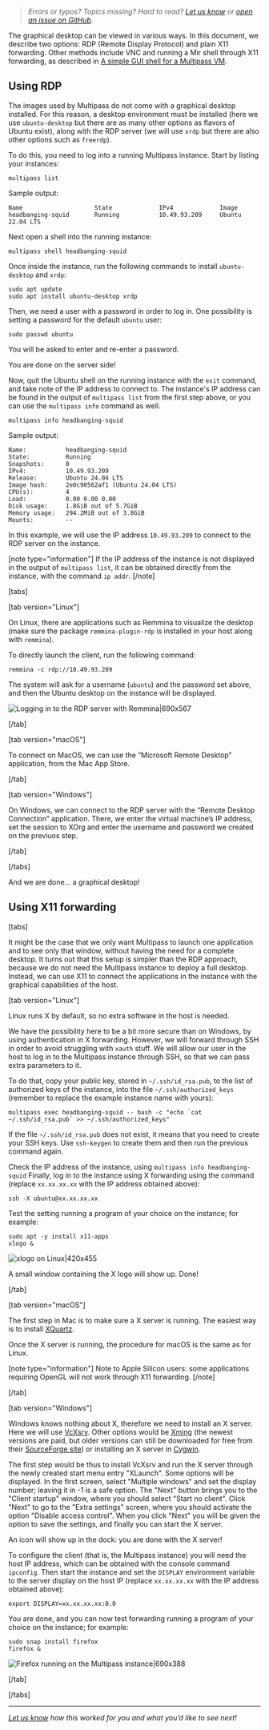 <!-- New feedback link at the top of each page!
Please don't copy it blindly, first update the URL passed to the form with the current page URL 
-->

> *Errors or typos? Topics missing? Hard to read? <a href="https://docs.google.com/forms/d/e/1FAIpQLSd0XZDU9sbOCiljceh3rO_rkp6vazy2ZsIWgx4gsvl_Sec4Ig/viewform?usp=pp_url&entry.317501128=https://multipass.run/docs/set-up-a-graphical-interface" target="_blank">Let us know</a> or <a href="https://github.com/canonical/multipass/issues/new/choose" target="_blank">open an issue on GitHub</a>.*

<!-- This document combines
https://discourse.ubuntu.com/t/how-to-use-a-desktop-in-multipass/16229
https://discourse.ubuntu.com/t/how-to-use-stand-alone-windows-in-multipass/16340
-->

The graphical desktop can be viewed in various ways. In this document, we describe two options: RDP (Remote Display Protocol) and plain X11 forwarding. Other methods include VNC and running a Mir shell through X11 forwarding, as described in [A simple GUI shell for a Multipass VM](/t/20439).

## Using RDP

The images used by Multipass do not come with a graphical desktop installed. For this reason, a desktop environment must be installed (here we use `ubuntu-desktop` but there are as many other options as flavors of Ubuntu exist), along with the RDP server (we will use `xrdp` but there are also other options such as `freerdp`). 

To do this, you need to log into a running Multipass instance. Start by listing your instances:

```plain
multipass list
```

Sample output:

```plain
Name                    State             IPv4             Image
headbanging-squid       Running           10.49.93.209     Ubuntu 22.04 LTS
```

Next open a shell into the running instance:

```plain
multipass shell headbanging-squid
```

Once inside the instance, run the following commands to install `ubuntu-desktop` and `xrdp`:

```plain
sudo apt update
sudo apt install ubuntu-desktop xrdp
```

Then, we need a user with a password in order to log in. One possibility is setting a password for the default `ubuntu` user:

```plain
sudo passwd ubuntu
```

You will be asked to enter and re-enter a password. 

You are done on the server side!

Now, quit the Ubuntu shell on the running instance with the `exit` command, and take note of the IP address to connect to. The instance's IP address can be found in the output of `multipass list` from the first step above, or you can use the `multipass info` command as well.

```plain
multipass info headbanging-squid
```

Sample output:

```plain
Name:           headbanging-squid
State:          Running
Snapshots:      0
IPv4:           10.49.93.209
Release:        Ubuntu 24.04 LTS
Image hash:     2e0c90562af1 (Ubuntu 24.04 LTS)
CPU(s):         4
Load:           0.00 0.00 0.00
Disk usage:     1.8GiB out of 5.7GiB
Memory usage:   294.2MiB out of 3.8GiB
Mounts:         --
```

In this example, we will use the IP address `10.49.93.209` to connect to the RDP server on the instance.

[note type="information"]
If the IP address of the instance is not displayed in the output of `multipass list`, it can be obtained directly from the instance, with the command `ip addr`.
[/note]

[tabs]

[tab version="Linux"]

On Linux, there are applications such as Remmina to visualize the desktop (make sure the package `remmina-plugin-rdp` is installed in your host along with `remmina`).

To directly launch the client, run the following command:

```plain
remmina -c rdp://10.49.93.209
```

The system will ask for a username (`ubuntu`) and the password set above, and then the Ubuntu desktop on the instance will be displayed.

![Logging in to the RDP server with Remmina|690x567](upload://iNMPPVChbKiM2MIo7sGoHMLctcv.png) 

[/tab]

[tab version="macOS"]

To connect on MacOS, we can use the “Microsoft Remote Desktop” application, from the Mac App Store.

[/tab]

[tab version="Windows"]

On Windows, we can connect to the RDP server with the “Remote Desktop Connection” application. There, we enter the virtual machine’s IP address, set the session to XOrg and enter the username and password we created on the previuos step. 

[/tab]

[/tabs]

And we are done… a graphical desktop!

## Using X11 forwarding

[tabs]

It might be the case that we only want Multipass to launch one application and to see only that window, without having the need for a complete desktop. It turns out that this setup is simpler than the RDP approach, because we do not need the Multipass instance to deploy a full desktop. Instead, we can use X11 to connect the applications in the instance with the graphical capabilities of the host.

[tab version="Linux"]

Linux runs X by default, so no extra software in the host is needed. 

We have the possibility here to be a bit more secure than on Windows, by using authentication in X forwarding. However, we will forward through SSH in order to avoid struggling with `xauth` stuff. We will allow our user in the host to log in to the Multipass instance through SSH, so that we can pass extra parameters to it. 

To do that, copy your public key, stored in `~/.ssh/id_rsa.pub`, to the list of authorized keys of the instance, into the file `~/.ssh/authorized_keys` (remember to replace the example instance name with yours):

```plain
multipass exec headbanging-squid -- bash -c "echo `cat ~/.ssh/id_rsa.pub` >> ~/.ssh/authorized_keys"
```

If the file `~/.ssh/id_rsa.pub` does not exist, it means that you need to create your SSH keys. Use `ssh-keygen` to create them and then run the previous command again.

Check the IP address of the instance, using `multipass info headbanging-squid` Finally, log in to the instance using X forwarding using the command (replace `xx.xx.xx.xx` with the IP address obtained above):

```plain
ssh -X ubuntu@xx.xx.xx.xx
```

Test the setting running a program of your choice on the instance; for example:

```plain
sudo apt -y install x11-apps
xlogo &
```

![xlogo on Linux|420x455](upload://etvJU6k1tfuZ0QsKd4TZM1ogsgR.png) 

A small window containing the X logo will show up. Done!

[/tab]

[tab version="macOS"]

The first step in Mac is to make sure a X server is running. The easiest way is to install [XQuartz](https://www.xquartz.org).

Once the X server is running, the procedure for macOS is the same as for Linux.

[note type="information"]
Note to Apple Silicon users: some applications requiring OpenGL will not work through X11 forwarding.
[/note]

[/tab]

[tab version="Windows"]

Windows knows nothing about X, therefore we need to install an X server. Here we will use [VcXsrv](https://sourceforge.net/projects/vcxsrv/). Other options would be [Xming](http://www.straightrunning.com/XmingNotes/) (the newest versions are paid, but older versions can still be downloaded for free from their [SourceForge site](https://sourceforge.net/projects/xming/)) or installing an X server in [Cygwin](http://cygwin.com/).

The first step would be thus to install VcXsrv and run the X server through the newly created start menu entry "XLaunch". Some options will be displayed. In the first screen, select "Multiple windows" and set the display number; leaving it in -1 is a safe option. The "Next" button brings you to the "Client startup" window, where you should select "Start no client". Click "Next" to go to the "Extra settings" screen, where you should activate the option "Disable access control". When you click "Next" you will be given the option to save the settings, and finally you can start the X server. 

An icon will show up in the dock: you are done with the X server!

To configure the client (that is, the Multipass instance) you will need the host IP address, which can be obtained with the console command `ipconfig`. Then start the instance and set the `DISPLAY` environment variable to the server display on the host IP (replace `xx.xx.xx.xx` with the IP address obtained above):

```plain
export DISPLAY=xx.xx.xx.xx:0.0
```

You are done, and you can now test forwarding running a program of your choice on the instance; for example:

```plain
sudo snap install firefox
firefox &
```

![Firefox running on the Multipass instance|690x388](upload://iy5xIwIRyMXjYqyhefIfdDoXnAi.jpeg)

[/tab]

[/tabs]

---
*<a href="https://docs.google.com/forms/d/e/1FAIpQLSd0XZDU9sbOCiljceh3rO_rkp6vazy2ZsIWgx4gsvl_Sec4Ig/viewform?usp=pp_url&entry.317501128=https://multipass.run/docs/set-up-a-graphical-interface" target="_blank">Let us know</a> how this worked for you and what you’d like to see next!*
